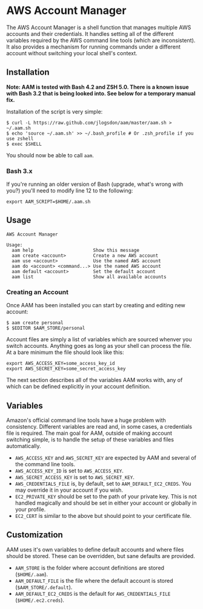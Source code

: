 # AWS Account Manager

The AWS Account Manager is a shell function that manages multiple AWS accounts and their credentials. It handles setting
all of the different variables required by the AWS command line tools (which are inconsistent). It also provides a
mechanism for running commands under a different account without switching your local shell's context.

## Installation

**Note: AAM is tested with Bash 4.2 and ZSH 5.0. There is a known issue with Bash 3.2 that is being looked into. See
below for a temporary manual fix.**

Installation of the script is very simple:

```
$ curl -L https://raw.github.com/jlogsdon/aam/master/aam.sh > ~/.aam.sh
$ echo 'source ~/.aam.sh' >> ~/.bash_profile # Or .zsh_profile if you use zshell
$ exec $SHELL
```

You should now be able to call `aam`.

### Bash 3.x

If you're running an older version of Bash (upgrade, what's wrong with you?) you'll need to modify line 12 to the
following:

```
export AAM_SCRIPT=$HOME/.aam.sh
```
## Usage

```
AWS Account Manager

Usage:
  aam help                      Show this message
  aam create <account>          Create a new AWS account
  aam use <account>             Use the named AWS account
  aam do <account> <command...> Use the named AWS account
  aam default <account>         Set the default account
  aam list                      Show all available accounts
```

### Creating an Account

Once AAM has been installed you can start by creating and editing new account:

```
$ aam create personal
$ $EDITOR $AAM_STORE/personal
```

Account files are simply a list of variables which are sourced whenver you switch accounts. Anything goes as long as
your shell can process the file. At a bare minimum the file should look like this:

```
export AWS_ACCESS_KEY=some_access_key_id
export AWS_SECRET_KEY=some_secret_access_key
```

The next section describes all of the variables AAM works with, any of which can be defined explicitly in your account
definition.

## Variables

Amazon's official command line tools have a huge problem with consistency. Different variables are read and, in some
cases, a credentials file is required. The main goal for AAM, outside of making account switching simple, is to handle
the setup of these variables and files automatically.

* `AWS_ACCESS_KEY` and `AWS_SECRET_KEY` are expected by AAM and several of the command line tools.
* `AWS_ACCESS_KEY_ID` is set to `AWS_ACCESS_KEY`.
* `AWS_SECRET_ACCESS_KEY` is set to `AWS_SECRET_KEY`.
* `AWS_CREDENTIALS_FILE` is, by default, set to `AAM_DEFAULT_EC2_CREDS`. You may override it in your account if you
  wish.
* `EC2_PRIVATE_KEY` should be set to the path of your private key. This is not handled magically and should be set in
  either your account or globally in your profile.
* `EC2_CERT` is similar to the above but should point to your certificate file.

## Customization

AAM uses it's own variables to define default accounts and where files should be stored. These can be overridden, but
sane defaults are provided.

* `AAM_STORE` is the folder where account definitions are stored (`$HOME/.aam`).
* `AAM_DEFAULT_FILE` is the file where the default account is stored (`$AAM_STORE/.default`).
* `AAM_DEFAULT_EC2_CREDS` is the default for `AWS_CREDENTIALS_FILE` (`$HOME/.ec2.creds`).

